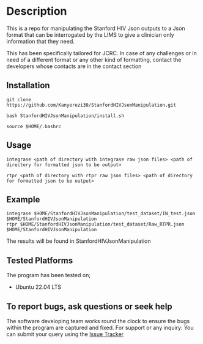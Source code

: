 # Description

This is a repo for manipulating the Stanford HIV Json outputs to a Json format that can be interrogated by the LIMS to give a clinician only information that they need. 

This has been specifically tailored for JCRC. In case of any challenges or in need of a different format or any other kind of formatting, contact the developers whose contacts are in the contact section


## Installation

```
git clone https://github.com/Kanyerezi30/StanfordHIVJsonManipulation.git

bash StanfordHIVJsonManipulation/install.sh

source $HOME/.bashrc

```

## Usage

```
integrase <path of directory with integrase raw json files> <path of directory for formatted json to be output>

rtpr <path of directory with rtpr raw json files> <path of directory for formatted json to be output>

```

## Example

```
integrase $HOME/StanfordHIVJsonManipulation/test_dataset/IN_test.json $HOME/StanfordHIVJsonManipulation
rtpr $HOME/StanfordHIVJsonManipulation/test_dataset/Raw_RTPR.json $HOME/StanfordHIVJsonManipulation

```

The results will be found in StanfordHIVJsonManipulation

## Tested Platforms

The program has been tested on;
- Ubuntu 22.04 LTS


## To report bugs, ask questions or seek help

The software developing team works round the clock to ensure the bugs within the program are captured and fixed. For support or any inquiry: You can submit your query using the [Issue Tracker](https://github.com/Kanyerezi30/StanfordHIVJsonManipulation/issues)
